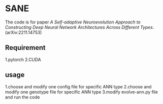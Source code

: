 # SANE
The code is for paper *A Self-adaptive Neuroevolution Approach to Constructing Deep Neural Network Architectures Across Different Types*. 
(arXiv:2211.14753)

## Requirement
1.pytorch
2.CUDA

## usage
1.choose and modify one config file for specific ANN type
2.choose and modify one genotype file for specific ANN type
3.modify evolve-ann.py file and run the code
